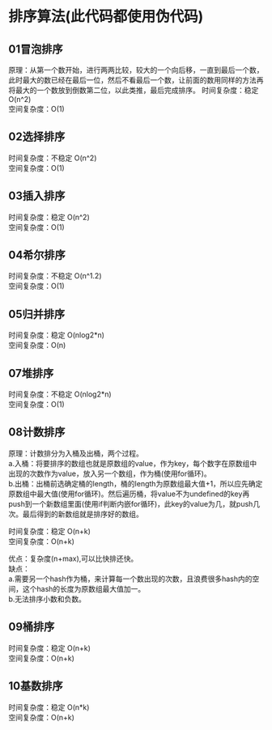 # 排序算法(此代码都使用伪代码)

## 01冒泡排序

原理：从第一个数开始，进行两两比较，较大的一个向后移，一直到最后一个数，此时最大的数已经在最后一位，然后不看最后一个数，让前面的数用同样的方法再将最大的一个数放到倒数第二位，以此类推，最后完成排序。
时间复杂度：稳定 O(n^2)  
空间复杂度：O(1)  

## 02选择排序

时间复杂度：不稳定 O(n^2)  
空间复杂度：O(1)  

## 03插入排序

时间复杂度：稳定 O(n^2)  
空间复杂度：O(1)  

## 04希尔排序

时间复杂度：不稳定 O(n^1.2)  
空间复杂度：O(1)  

## 05归并排序

时间复杂度：稳定 O(nlog2*n)  
空间复杂度：O(n)  

## 07堆排序

时间复杂度：不稳定 O(nlog2*n)  
空间复杂度：O(1)  

## 08计数排序

原理：计数排分为入桶及出桶，两个过程。  
a.入桶：将要排序的数组也就是原数组的value，作为key，每个数字在原数组中出现的次数作为value，放入另一个数组，作为桶(使用for循环)。  
b.出桶：出桶前选确定桶的length，桶的length为原数组最大值+1，所以应先确定原数组中最大值(使用for循环)。然后遍历桶，将value不为undefined的key再push到一个新数组里面(使用if判断内嵌for循环)，此key的value为几，就push几次。最后得到的新数组就是排序好的数组。  

时间复杂度：稳定 O(n+k)  
空间复杂度：O(n+k)   

优点：复杂度(n+max),可以比快排还快。  
缺点：  
a.需要另一个hash作为桶，来计算每一个数出现的次数，且浪费很多hash内的空间，这个hash的长度为原数组最大值加一。  
b.无法排序小数和负数。

## 09桶排序

时间复杂度：稳定 O(n+k)  
空间复杂度：O(n+k)  

## 10基数排序

时间复杂度：稳定 O(n*k)  
空间复杂度：O(n+k)  

